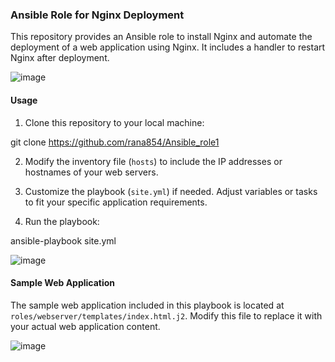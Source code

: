 ### Ansible Role for Nginx Deployment

This repository provides an Ansible role to install Nginx and automate the deployment of a web application using Nginx. It includes a handler to restart Nginx after deployment.

![image](https://github.com/rana854/Ansible_role1/assets/132678372/d8894512-a4ef-4f17-a244-4e1f69da9805)


#### Usage

1. Clone this repository to your local machine:

git clone https://github.com/rana854/Ansible_role1

2. Modify the inventory file (`hosts`) to include the IP addresses or hostnames of your web servers.

3. Customize the playbook (`site.yml`) if needed. Adjust variables or tasks to fit your specific application requirements.

4. Run the playbook:

ansible-playbook site.yml

![image](https://github.com/rana854/Ansible_role1/assets/132678372/40ef11ad-f994-440f-92ab-610d05f5e351)


#### Sample Web Application

The sample web application included in this playbook is located at `roles/webserver/templates/index.html.j2`. Modify this file to replace it with your actual web application content.

![image](https://github.com/rana854/Ansible_role1/assets/132678372/f066d29a-61a3-4f67-8683-1a7b11fa4ae3)




